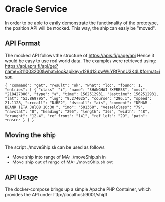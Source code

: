 # Oracle Service
In order to be able to easily demonstrate the functionality of the prototype, the position API will be mocked. This way, the ship can easly be "moved". 
## API Format
The mocked API follows the structure of https://aprs.fi/page/api Hence it would be easy to use real world data. The examples were retrieved using: https://api.aprs.fi/api/get?name=311003200&what=loc&apikey=128413.pwWuYRfPnnU3K4L&format=json

`{
    "command": "get",
    "result": "ok",
    "what": "loc",
    "found": 1,
    "entries": [
        {
            "class": "i",
            "name": "SHANGHAI EXPRESS",
            "mmsi": "218427000",
            "type": "a",
            "time": 1562512931,
            "lasttime": 1562512931,
            "lat": "53.869795",
            "lng": "9.274025",
            "course": "296.1",
            "speed": 21.1128,
            "srccall": "DJBF2",
            "dstcall": "ais",
            "comment": "DEHAM - BEANR (ETA Jul08 10:30)",
            "imo": "501368",
            "vesselclass": "79",
            "navstat": "0",
            "heading": "295",
            "length": "366",
            "width": "48",
            "draught": "12.4",
            "ref_front": "141",
            "ref_left": "29",
            "path": "DO5CO"
        }
    ]
}`
## Moving the ship
The script ./moveShip.sh can be used as follows
* Move ship into range of MA: ./moveShip.sh in
* Move ship out of range of MA: ./moveShip.sh out 
## API Usage
The docker-compose brings up a simple Apache PHP Container, which provides the API under http://localhost:9001/ship1
